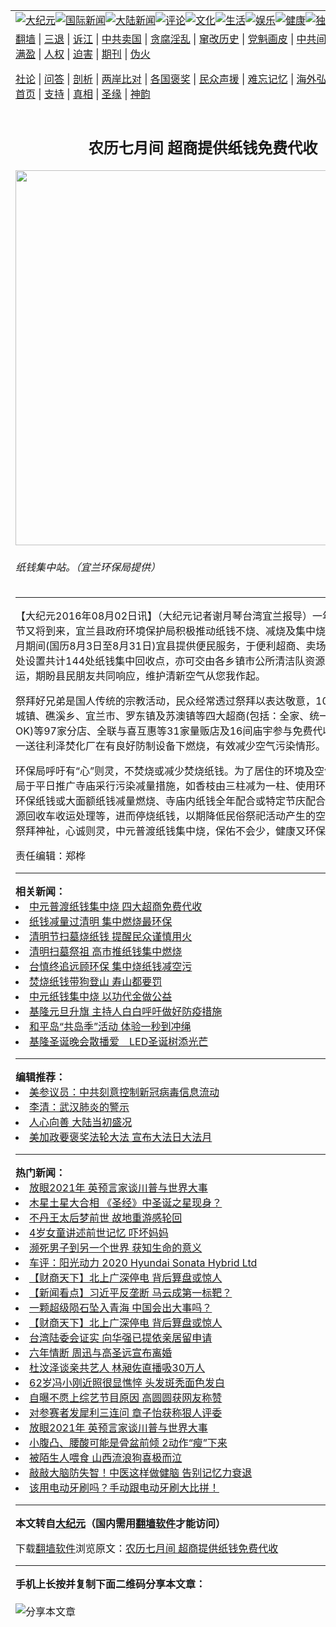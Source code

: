 <a name="1" id="1" target="_blank"></a><span id="1"></span>  <table align=center border="0"><tr><td colspan="2" valign=TOP><a href="/gb/nsc413.md#1"><img src="https://raw.githubusercontent.com/vvuthu3265/www/master/t/djy/1.jpg" title="大纪元"></a><a href="/gb/n24hr.md#1"><img src="https://raw.githubusercontent.com/vvuthu3265/www/master/t/djy/3.jpg" title="国际新闻"></a><a href="/gb/nsc413.md#1"><img src="https://raw.githubusercontent.com/vvuthu3265/www/master/t/djy/4.jpg" title="大陆新闻"></a><a href="/gb/news392.md#1"><img src="https://raw.githubusercontent.com/vvuthu3265/www/master/t/djy/5.jpg" title="评论"></a><a href="/gb/news2007.md#1"><img src="https://raw.githubusercontent.com/vvuthu3265/www/master/t/djy/6.jpg" title="文化"></a><a href="/gb/news2008.md#1"><img src="https://raw.githubusercontent.com/vvuthu3265/www/master/t/djy/7.jpg" title="生活"></a><a href="/gb/ncyule.md#1"><img src="https://raw.githubusercontent.com/vvuthu3265/www/master/t/djy/8.jpg" title="娱乐"></a><a href="/gb/nsc1002.md#1"><img src="https://raw.githubusercontent.com/vvuthu3265/www/master/t/djy/9.jpg" title="健康"><a href="/gb/nf6092.md#1"><img src="https://raw.githubusercontent.com/vvuthu3265/www/master/t/djy/10a.jpg" title="独家"></a><a href="/gb/nf4514.md#1"><img src="https://raw.githubusercontent.com/vvuthu3265/www/master/t/djy/12a.jpg" title="头条"></a></td></tr>  <tr><td colspan="2" valign=TOP><a target="_blank" href="https://github.com/bannedbook/fanqiang/wiki">翻墙</a> | <a target="_blank" href="/gb/nf5657.md#1">三退</a> | <a target="_blank" href="/gb/nf6124.md#1">诉江</a> | <a target="_blank" href="/gb/nf1176117.md#1">中共卖国</a> | <a target="_blank" href="/gb/nf5773.md#1">贪腐淫乱</a> | <a target="_blank" href="/gb/nf1176115.md#1">窜改历史</a> | <a target="_blank" href="/gb/nf1176107.md#1">党魁画皮</a> | <a target="_blank" href="/gb/nf1320400.md#1">中共间谍</a> | <a target="_blank" href="/gb/nf1176114.md#1">破坏传统</a> | <a target="_blank" href="https://github.com/fqnews/ntdtv/blob/master/gb/prog447_1.md#1">恶贯满盈</a> | <a target="_blank" href="/gb/ncid278.md#1">人权</a> | <a target="_blank" href="/gb/nf1176111.md#1">迫害</a> | <a target="_blank" href="https://gitlab.com/szzdlab/mh-qikan/blob/master/README.md#1">期刊</a> | <a target="_blank" href="/gb/nf5562.md#1">伪火</a></p>
<p><a target="_blank" href="/gb/9p.md#1">社论</a> | <a target="_blank" href="/gb/nf4378.md#1">问答</a> | <a target="_blank" href="/gb/nf5792.md#1">剖析</a> | <a target="_blank" href="/gb/nf5735.md#1">两岸比对</a> | <a target="_blank" href="/gb/nf6119.md#1">各国褒奖</a> | <a target="_blank" href="/gb/nf6120.md#1">民众声援</a> | <a target="_blank" href="/gb/nf1188594.md#1">难忘记忆</a> | <a target="_blank" href="/gb/nf3180.md#1">海外弘传</a> | <a target="_blank" href="/gb/nf5410.md#1">万人上访</a> | <a target="_blank" href="https://github.com/bannedbook/fanqiang/wiki">平台首页</a> | <a target="_blank" href="/gb/nf4386.md#1">支持</a> | <a target="_blank" href="/gb/nf4389.md#1">真相</a> | <a target="_blank" href="/gb/nf5790.md#1">圣缘</a> | <a target="_blank" href="/gb/nf4786.md#1">神韵</a></td></tr>  <tr><td valign=TOP width="626"><h2 align=center>农历七月间  超商提供纸钱免费代收</h2>  <img width="600" src="https://i.epochtimes.com/assets/uploads/2016/08/211341_medium-300x400.jpg" />  <h6>纸钱集中站。（宜兰环保局提供）  </h6>  <hr>  <p>【大纪元2016年08月02日讯】（大纪元记者谢月琴台湾宜兰报导）一年一度的中元节又将到来，宜兰县政府环境保护局积极推动<ahref="/gb/tag/%E7%BA%B8%E9%92%B1.md#1">纸钱</a>不烧、减烧及集中烧政策；农历七月期间(国历8月3日至8月31日)宜县提供便民服务，于便利<ahref="/gb/tag/%E8%B6%85%E5%95%86.md#1">超商</a>、卖场门市及庙宇等处设置共计144处纸钱集中回收点，亦可交由各乡镇市公所清洁队资源回收车进行收运，期盼县民朋友共同响应，维护清新空气从您我作起。</p>
  <p>祭拜好兄弟是国人传统的宗教活动，民众经常透过祭拜以表达敬意，105年度邀请头城镇、礁溪乡、宜兰市、罗东镇及苏澳镇等四大<ahref="/gb/tag/%E8%B6%85%E5%95%86.md#1">超商</a>(包括：全家、统一、莱尔富及OK)等97家分店、全联与喜互惠等31家量贩店及16间庙宇参与<ahref="/gb/tag/%E5%85%8D%E8%B4%B9%E4%BB%A3%E6%94%B6.md#1">免费代收</a>服务，并统一送往利泽焚化厂在有良好防制设备下燃烧，有效减少空气污染情形。</p>
  <p>环保局呼吁有“心”则灵，不焚烧或减少焚烧<ahref="/gb/tag/%E7%BA%B8%E9%92%B1.md#1">纸钱</a>。为了居住的环境及空气品质，环保局于平日推广寺庙采行污染减量措施，如香枝由三柱减为一柱、使用环保蜡烛、改用环保纸钱或大面额纸钱减量燃烧、寺庙内纸钱全年配合或特定节庆配合委由清洁队资源回收车收运处理等，进而停烧纸钱，以期降低民俗祭祀活动产生的空气污染问题。祭拜神祉，心诚则灵，中元普渡纸钱集中烧，保佑不会少，健康又环保。</p>
  <p>责任编辑：郑桦</p>
    <hr>      <strong>相关新闻：</strong>  <li><a href="/gb/13/8/6/n3934868.md#1">中元普渡纸钱集中烧 四大超商免费代收</a></li>  <li><a href="/gb/16/3/4/n4654667.md#1">纸钱减量过清明 集中燃烧最环保</a></li>  <li><a href="/gb/16/3/10/n4659406.md#1">清明节扫墓烧纸钱  提醒民众谨慎用火</a></li>  <li><a href="/gb/16/3/25/n7449406.md#1">清明扫墓祭祖  高市推纸钱集中燃烧</a></li>  <li><a href="/gb/16/3/31/n7480064.md#1">台慎终追远顾环保 集中烧纸钱减空污</a></li>  <li><a href="/gb/16/5/17/n7901774.md#1">焚烧纸钱带狗登山  寿山都要罚</a></li>  <li><a href="/gb/16/8/2/n8161087.md#1">中元纸钱集中烧  以功代金做公益</a></li>  <li><a href="/gb/20/12/26/n12646467.md#1">基隆元旦升旗 主持人白白呼吁做好防疫措施</a></li>  <li><a href="/gb/20/12/26/n12646412.md#1">和平岛“共岛季”活动 体验一秒到冲绳</a></li>  <li><a href="/gb/20/12/26/n12646308.md#1">基隆圣诞晚会散播爱　LED圣诞树添光芒</a></li>  <hr>      <strong>编辑推荐：</strong>  <li><a href="/gb/20/2/22/n11887949.md#1">美参议员：中共刻意控制新冠病毒信息流动</a></li>  <li><a href="/gb/20/2/10/n11859230.md#1" target="_blank">李清：武汉肺炎的警示</a></li><li><a href="/gb/15/7/17/n4482910.md?dfh#1" target="_blank">人心向善 大陆当初盛况</a></li><li><a href="/gb/19/5/8/n11242880.md#1" target="_blank">美加政要褒奖法轮大法 宣布大法日大法月</a></li>  <hr>    <strong>热门新闻：</strong>  <li><a href="/gb/20/12/23/n12639978.md#1">放眼2021年 英预言家谈川普与世界大事</a></li>  <li><a href="/gb/20/12/20/n12633276.md#1">木星土星大合相 《圣经》中圣诞之星现身？</a></li>  <li><a href="/gb/20/12/22/n12638393.md#1">不丹王太后梦前世 故地重游感轮回</a></li>  <li><a href="/gb/20/12/23/n12639398.md#1">4岁女童讲述前世记忆 吓坏妈妈</a></li>  <li><a href="/gb/20/12/22/n12637662.md#1">濒死男子到另一个世界 获知生命的意义</a></li>  <li><a href="/gb/20/12/25/n12645676.md#1">车评：阳光动力 2020 Hyundai Sonata Hybrid Ltd</a></li>  <li><a href="/gb/20/12/24/n12643382.md#1">【财商天下】北上广深停电 背后算盘或惊人</a></li>  <li><a href="/gb/20/12/24/n12643687.md#1">【新闻看点】习近平反垄断 马云成第一标靶？</a></li>  <li><a href="/gb/20/12/24/n12643078.md#1">一颗超级陨石坠入青海 中国会出大事吗？</a></li>  <li><a href="/gb/20/12/24/n12643382.md#1">【财商天下】北上广深停电 背后算盘或惊人</a></li>  <li><a href="/gb/20/12/24/n12642158.md#1">台湾陆委会证实 向华强已提依亲居留申请</a></li>  <li><a href="/gb/20/12/23/n12640869.md#1">六年情断 周迅与高圣远宣布离婚</a></li>  <li><a href="/gb/20/12/24/n12642145.md#1">杜汶泽谈亲共艺人 林昶佐直播吸30万人</a></li>  <li><a href="/gb/20/12/25/n12643860.md#1">62岁冯小刚近照很显憔悴 头发斑秃面色发白</a></li>  <li><a href="/gb/20/12/24/n12641430.md#1">自曝不愿上综艺节目原因 高圆圆获网友称赞</a></li>  <li><a href="/gb/20/12/25/n12645462.md#1">对参赛者发犀利三连问 章子怡获称狠人评委</a></li>  <li><a href="/gb/20/12/23/n12639978.md#1">放眼2021年 英预言家谈川普与世界大事</a></li>  <li><a href="/gb/20/12/23/n12639185.md#1">小腹凸、腰酸可能是骨盆前倾 2动作“瘦”下来</a></li>  <li><a href="/gb/20/12/25/n12644367.md#1">被陌生人喂食 山西流浪狗喜极而泣</a></li>  <li><a href="/gb/20/12/23/n12640899.md#1">敲敲大脑防失智！中医这样做健脑 告别记忆力衰退</a></li>  <li><a href="/gb/20/12/23/n12639785.md#1">该用电动牙刷吗？手动跟电动牙刷大比拼！</a></li>  <hr>    <strong>本文转自<a href="https://www.epochtimes.com">大纪元</a>（国内需用<a href="https://github.com/bannedbook/fanqiang/wiki">翻墙软件</a>才能访问）</strong><p>下载<a href="https://github.com/bannedbook/fanqiang/wiki">翻墙软件</a>浏览原文：<a href="https://www.epochtimes.com/gb/16/8/2/n8161303.htm">农历七月间  超商提供纸钱免费代收</a></p>
<hr>    <strong>手机上长按并复制下面二维码分享本文章：</strong><br><br><img src="https://chart.apis.google.com/chart?cht=qr&chs=240x240&choe=UTF-8&chld=M|2&chl=/gb/16/8/2/n8161303.md%231" title="分享本文章"></td><td valign=TOP><a href="/gb/16/1/21/n4622075.md?dfh#1" target="_blank"><img src="https://raw.githubusercontent.com/vvuthu3265/djy/master/gb/300/wei-f1.jpg" title="中共的伪火骗局"  alt="中共的伪火骗局"></a><br><a href="https://github.com/vvuthu3265/www/blob/master/README.md?dfh#9" target="_blank"><img src="https://raw.githubusercontent.com/vvuthu3265/djy/master/gb/300/yong-h.jpg" title="永恒的见证"  alt="永恒的见证"></a><br><a href="/gb/13/9/29/n3974789.md?dfh#1" target="_blank"><img src="https://raw.githubusercontent.com/vvuthu3265/djy/master/gb/300/shang-lnz.jpg" title="善良女子被中共投男牢"  alt="善良女子被中共投男牢"></a><br><a href="/gb/16/3/16/n4663449.md?dfh#1" target="_blank"><img src="https://raw.githubusercontent.com/vvuthu3265/djy/master/gb/300/huo-z3.jpg" title="警卫目击活摘器官"  alt="警卫目击活摘器官"></a><br><a href="/gb/16/8/7/n8177641.md?dfh#1" target="_blank"><img src="https://raw.githubusercontent.com/vvuthu3265/djy/master/gb/300/huo-z4.jpg" title="证人描述活摘恐怖"  alt="证人描述活摘恐怖"></a><br><a href="/gb/10/4/19/n2881569.md?dfh#1" target="_blank"><img src="https://raw.githubusercontent.com/vvuthu3265/djy/master/gb/300/huo-z1.jpg" title="揭开活摘器官黑幕"  alt="揭开活摘器官黑幕"></a><br><a href="/gb/10/11/7/n3077476.md?dfh#1" target="_blank"><img src="https://raw.githubusercontent.com/vvuthu3265/djy/master/gb/300/ma-ks.jpg" title="马克思的成魔之路"  alt="马克思的成魔之路"></a><br><a href="/gb/14/6/9/n4173977.md?dfh#1" target="_blank"><img src="https://raw.githubusercontent.com/vvuthu3265/djy/master/gb/300/chang-zs.jpg" title="藏字石 蕴天机"  alt="藏字石 蕴天机"></a><br><a href="/gb/18/5/10/n10381511.md?dfh#1" target="_blank"><img src="https://raw.githubusercontent.com/vvuthu3265/djy/master/gb/300/st1.jpg" title="关注3亿人三退"  alt="关注3亿人三退"></a><br><a href="/gb/18/3/21/n10237682.md?dfh#1" target="_blank"><img src="https://raw.githubusercontent.com/vvuthu3265/djy/master/gb/300/jie-t.jpg" title="解体中共复兴中华"  alt="解体中共复兴中华"></a><br><a href="/gb/9/2/9/n2422991.md?dfh#1" target="_blank"><img src="https://raw.githubusercontent.com/vvuthu3265/djy/master/gb/300/gao-zs.jpg" title="中共迫害良心律师"  alt="中共迫害良心律师"></a><br><a href="/gb/18/12/9/n10900044.md?dfh#1" target="_blank"><img src="https://raw.githubusercontent.com/vvuthu3265/djy/master/gb/300/sj1.jpg" title="303万人举报江泽民"  alt="303万人举报江泽民"></a><br><a href="/gb/18/8/28/n10672014.md?dfh#1" target="_blank"><img src="https://raw.githubusercontent.com/vvuthu3265/djy/master/gb/300/sj2.jpg" title="这些官员为何起诉江泽民"  alt="这些官员为何起诉江泽民"></a><br><a href="/gb/8/12/18/n2367165.md?dfh#1" target="_blank"><img src="https://raw.githubusercontent.com/vvuthu3265/djy/master/gb/300/liangan.jpg" title="海峡两岸的强烈对比"  alt="海峡两岸的强烈对比"></a><br><a href="/gb/15/12/10/n4593139.md?dfh#1" target="_blank"><img src="https://raw.githubusercontent.com/vvuthu3265/djy/master/gb/300/jia-ndzl.jpg" title="加拿大总理的贺信"  alt="加拿大总理的贺信"></a><br><a href="/gb/11/6/17/n3289382.md?dfh#1" target="_blank"><img src="https://raw.githubusercontent.com/vvuthu3265/djy/master/gb/300/xiao-wd.jpg" title="探寻真相兼听则明"  alt="探寻真相兼听则明"></a><br><a href="/gb/18/10/27/n10812623.md?dfh#1" target="_blank"><img src="https://raw.githubusercontent.com/vvuthu3265/djy/master/gb/300/yindu.jpg" title="印度媒体报道东方"  alt="印度媒体报道东方"></a><br><a href="/gb/18/6/9/n10469652.md?dfh#1" target="_blank"><img src="https://raw.githubusercontent.com/vvuthu3265/djy/master/gb/300/xie-j.jpg" title="不一样的海外校园"  alt="不一样的海外校园"></a><br><a href="/gb/7/4/5/n1669415.md?dfh#1" target="_blank"><img src="https://raw.githubusercontent.com/vvuthu3265/djy/master/gb/300/li-up.jpg" title="从大师到徒弟的传奇"  alt="从大师到徒弟的传奇"></a><br><a href="/gb/17/5/26/n9191512.md?dfh#1" target="_blank"><img src="https://raw.githubusercontent.com/vvuthu3265/djy/master/gb/300/zfl2.jpg" title="亿万人与东方一本奇书"  alt="亿万人与东方一本奇书"></a><br><a href="/gb/13/11/27/n4020290.md?dfh#1" target="_blank"><img src="https://raw.githubusercontent.com/vvuthu3265/djy/master/gb/300/zhen-h.jpg" title="大陆见不到的震撼场面"  alt="大陆见不到的震撼场面"></a><br><a href="/gb/15/7/17/n4482910.md?dfh#1" target="_blank"><img src="https://raw.githubusercontent.com/vvuthu3265/djy/master/gb/300/dalu-sk.jpg" title="人心向善 大陆当初盛况"  alt="人心向善 大陆当初盛况"></a><br><a href="/gb/19/1/5/n10955468.md?dfh#1" target="_blank"><img src="https://raw.githubusercontent.com/vvuthu3265/djy/master/gb/300/zfl1.jpg" title="追寻真理 这书讲什么"  alt="追寻真理 这书讲什么"></a><br><a href="https://github.com/bannedbook/fanqiang/wiki" target="_blank"><img src="https://raw.githubusercontent.com/vvuthu3265/djy/master/gb/300/fq1.jpg" title="下载免费翻墙软件"  alt="下载免费翻墙软件"></a><br></td></tr></table>